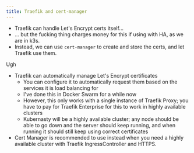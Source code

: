 ```yaml
---
title: Traefik and cert-manager
---
```


* Traefik can handle Let's Encrypt certs itself...
* ... but the fucking thing charges money for this if using with HA, as we are in k3s.
* Instead, we can use `cert-manager` to create and store the certs, and let Traefik use them.

Ugh

* Traefik can automatically manage Let's Encrypt certificates
    * You can configure it to automatically request them based on the services it is load balancing for
    * I've done this in Docker Swarm for a while now
    * However, this only works with a single instance of Traefik Proxy; you have to pay for Traefik Enterprise for this to work in highly available clusters
    * Kubernasty will be a highly available cluster; any node should be able to go down and the server should keep running, and when running it should still keep using correct certificates
* Cert Manager is recommended to use instead when you need a highly available cluster with Traefik IngressController and HTTPS.
